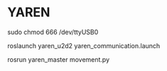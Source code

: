 # YAREN


sudo chmod 666 /dev/ttyUSB0

roslaunch yaren_u2d2 yaren_communication.launch

rosrun yaren_master movement.py
